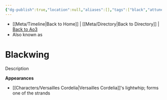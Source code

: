 ```yaml
---
{"dg-publish":true,"location":null,"aliases":[],"tags":["black","attuned","crystal"],"permalink":"/crystals/blackwing/","dgPassFrontmatter":true}
---
```


- [[Meta/Timeline\|Back to Home]] | [[Meta/Directory\|Back to Directory]] | [Back to Ao3](https://archiveofourown.org/works/19334440/chapters/45992584)
- Also known as 

# Blackwing
Description

**Appearances**
- [[Characters/Versailles Cordelia\|Versailles Cordelia]]'s lightwhip; forms one of the strands